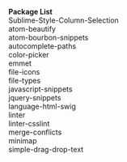 **Package List**  
Sublime-Style-Column-Selection  
atom-beautify  
atom-bourbon-snippets  
autocomplete-paths  
color-picker  
emmet  
file-icons  
file-types  
javascript-snippets  
jquery-snippets  
language-html-swig  
linter  
linter-csslint  
merge-conflicts  
minimap  
simple-drag-drop-text  
